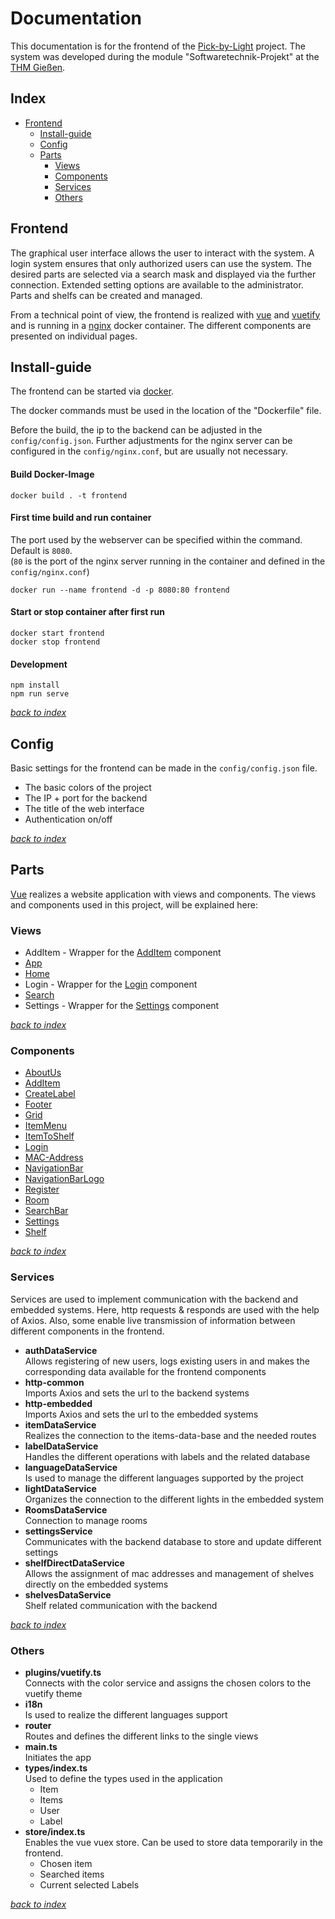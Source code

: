 # Documentation
<a id="top"></a>
This documentation is for the frontend of the [Pick-by-Light](https://github.com/PBL-Pick-By-Light) project. The system was developed during the module "Softwaretechnik-Projekt" at the [THM Gießen](https://www.thm.de).
## Index
- [Frontend](#frontend)
  - [Install-guide](#install)
  - [Config](#config)
  - [Parts](#parts)
    - [Views](#views)
    - [Components](#components)
    - [Services](#services)
    - [Others](#others)

## Frontend
<a id="frontend"></a>
The graphical user interface allows the user to interact with the system. A login system ensures that only authorized users can use the system. The desired parts are selected via a search mask and displayed via the further connection. Extended setting options are available to the administrator. Parts and shelfs can be created and managed.

From a technical point of view, the frontend is realized with [vue](https://vuejs.org) and [vuetify](https://vuetifyjs.com/en) and is running in a [nginx](https://hub.docker.com/_/nginx/) docker container. The different components are presented on individual pages. 

## Install-guide
<a id="install"></a>
The frontend can be started via [docker](https://docs.docker.com/get-started/).

The docker commands must be used in the location of the "Dockerfile" file.

Before the build, the ip to the backend can be adjusted in the `config/config.json`.
Further adjustments for the nginx server can be configured in the `config/nginx.conf`, but are usually not necessary.
#### Build Docker-Image
```
docker build . -t frontend
```

#### First time build and run container
The port used by the webserver can be specified within the command. Default is `8080`.<br>(`80` is the port of the nginx server running in the container and defined in the `config/nginx.conf`)
```
docker run --name frontend -d -p 8080:80 frontend
```

#### Start or stop container after first run
```
docker start frontend
docker stop frontend
```
#### Development
```
npm install
npm run serve
```

[_back to index_](#top)
## Config
<a id="config"></a>
Basic settings for the frontend can be made in the `config/config.json` file.
- The basic colors of the project
- The IP + port for the backend
- The title of the web interface
- Authentication on/off

[_back to index_](#top)
## Parts
<a id="parts"></a>
[Vue](https://vuejs.org) realizes a website application with views and components. The views and components used in this project, will be explained here:
### Views
<a id="views"></a>
- AddItem - Wrapper for the [AddItem](./components/AddItem.md) component
- [App](./views/App.md)
- [Home](./views/Home.md)
- Login - Wrapper for the [Login](./components/Login.md) component
- [Search](./views/Search.md)
- Settings - Wrapper for the [Settings](./components/Settings.md) component

[_back to index_](#top)
### Components
<a id="components"></a>
- [AboutUs](./components/AboutUs.md)
- [AddItem](./components/AddItem.md)
- [CreateLabel](./components/CreateLabel.md)
- [Footer](./components/Footer.md)
- [Grid](./components/Grid.md)
- [ItemMenu](./components/ItemMenu.md)
- [ItemToShelf](./components/ItemToShelf.md)
- [Login](./components/Login.md)
- [MAC-Address](./components/MacAddress.md)
- [NavigationBar](./components/NavigationBar.md)
- [NavigationBarLogo](./components/NavigationBarLogo.md)
- [Register](./components/Register.md)
- [Room](./components/Room.md)
- [SearchBar](./components/SearchBar.md)
- [Settings](./components/Settings.md)
- [Shelf](./components/Shelf.md)

[_back to index_](#top)
### Services
<a id="services"></a>
Services are used to implement communication with the backend and embedded systems. Here, http requests & responds are used with the help of Axios. Also, some enable live transmission of information between different components in the frontend.
- __authDataService__<br>Allows registering of new users, logs existing users in and makes the corresponding data available for the frontend components
- __http-common__<br>Imports Axios and sets the url to the backend systems
- __http-embedded__<br>Imports Axios and sets the url to the embedded systems
- __itemDataService__<br>Realizes the connection to the items-data-base and the needed routes
- __labelDataService__<br>Handles the different operations with labels and the related database
- __languageDataService__<br>Is used to manage the different languages supported by the project
- __lightDataService__<br>Organizes the connection to the different lights in the embedded system
- __RoomsDataService__<br>Connection to manage rooms
- __settingsService__<br>Communicates with the backend database to store and update different settings
- __shelfDirectDataService__<br>Allows the assignment of mac addresses and management of shelves directly on the embedded systems
- __shelvesDataService__<br>Shelf related communication with the backend

[_back to index_](#top)
### Others
<a id="others"></a>
- __plugins/vuetify.ts__<br>Connects with the color service and assigns the chosen colors to the vuetify theme
- __i18n__<br>Is used to realize the different languages support
- __router__<br>Routes and defines the different links to the single views
- __main.ts__<br>Initiates the app
- __types/index.ts__<br>Used to define the types used in the application
  - Item
  - Items
  - User
  - Label
- __store/index.ts__<br>Enables the vue vuex store. Can be used to store data temporarily in the frontend.
  - Chosen item
  - Searched items
  - Current selected Labels

[_back to index_](#top)
